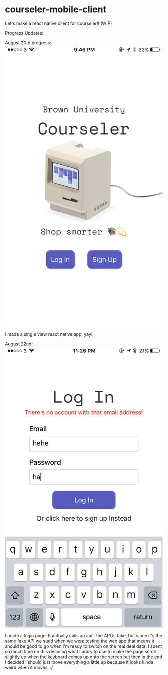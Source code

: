 # courseler-mobile-client

Let's make a react native client for courseler!! (WIP)


Progress Updates:

August 20th progress:
![Landing page](/readme_img/august_20_landing.png "Landing page day 1")

I made a single view react native app, yay!

August 22nd: 
![Login page](/readme_img/august_22_login.png "login day 2")

I made a login page! It actually calls an api! The API is fake, but since it's the same fake API we sued when we were testing the web app that means it should be good to go when I'm ready to switch on the real deal data! I spent so much time on this deciding what library to use to make the page scroll slightly up when the keyboard comes up onto the screen but then in the end I decided I should just move everything a little up because it looks kinda weird when it moves. :/